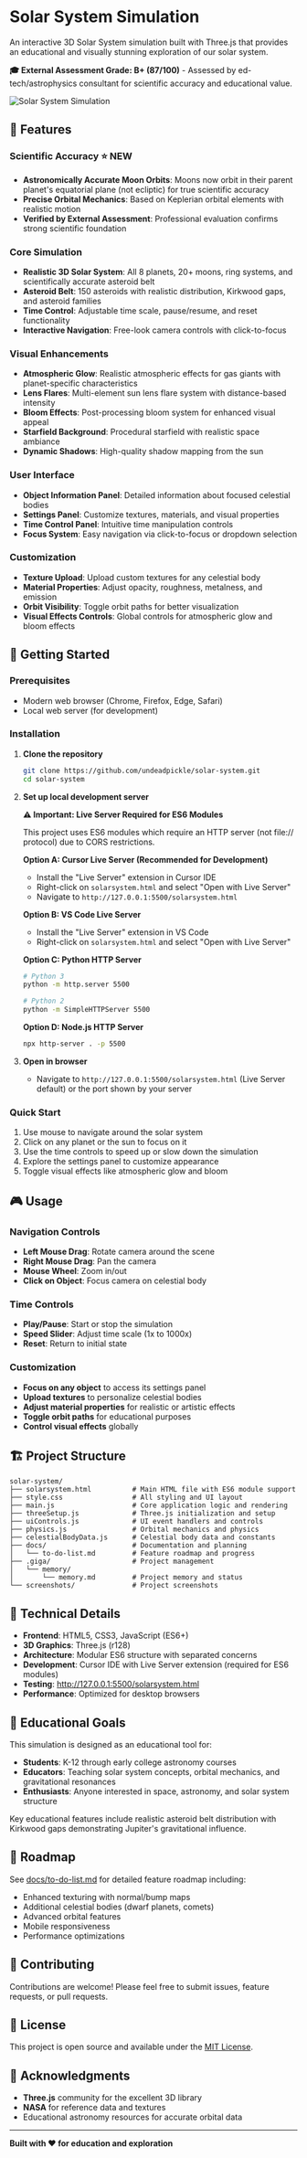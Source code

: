 # Solar System Simulation

An interactive 3D Solar System simulation built with Three.js that provides an educational and visually stunning exploration of our solar system.

**🎓 External Assessment Grade: B+ (87/100)** - Assessed by ed-tech/astrophysics consultant for scientific accuracy and educational value.

![Solar System Simulation](screenshots/main-view.png)

## 🌟 Features

### Scientific Accuracy ⭐ NEW

- **Astronomically Accurate Moon Orbits**: Moons now orbit in their parent planet's equatorial plane (not ecliptic) for true scientific accuracy
- **Precise Orbital Mechanics**: Based on Keplerian orbital elements with realistic motion
- **Verified by External Assessment**: Professional evaluation confirms strong scientific foundation

### Core Simulation

- **Realistic 3D Solar System**: All 8 planets, 20+ moons, ring systems, and scientifically accurate asteroid belt
- **Asteroid Belt**: 150 asteroids with realistic distribution, Kirkwood gaps, and asteroid families
- **Time Control**: Adjustable time scale, pause/resume, and reset functionality
- **Interactive Navigation**: Free-look camera controls with click-to-focus

### Visual Enhancements

- **Atmospheric Glow**: Realistic atmospheric effects for gas giants with planet-specific characteristics
- **Lens Flares**: Multi-element sun lens flare system with distance-based intensity
- **Bloom Effects**: Post-processing bloom system for enhanced visual appeal
- **Starfield Background**: Procedural starfield with realistic space ambiance
- **Dynamic Shadows**: High-quality shadow mapping from the sun

### User Interface

- **Object Information Panel**: Detailed information about focused celestial bodies
- **Settings Panel**: Customize textures, materials, and visual properties
- **Time Control Panel**: Intuitive time manipulation controls
- **Focus System**: Easy navigation via click-to-focus or dropdown selection

### Customization

- **Texture Upload**: Upload custom textures for any celestial body
- **Material Properties**: Adjust opacity, roughness, metalness, and emission
- **Orbit Visibility**: Toggle orbit paths for better visualization
- **Visual Effects Controls**: Global controls for atmospheric glow and bloom effects

## 🚀 Getting Started

### Prerequisites

- Modern web browser (Chrome, Firefox, Edge, Safari)
- Local web server (for development)

### Installation

1. **Clone the repository**

   ```bash
   git clone https://github.com/undeadpickle/solar-system.git
   cd solar-system
   ```

2. **Set up local development server**

   **⚠️ Important: Live Server Required for ES6 Modules**

   This project uses ES6 modules which require an HTTP server (not file:// protocol) due to CORS restrictions.

   **Option A: Cursor Live Server (Recommended for Development)**

   - Install the "Live Server" extension in Cursor IDE
   - Right-click on `solarsystem.html` and select "Open with Live Server"
   - Navigate to `http://127.0.0.1:5500/solarsystem.html`

   **Option B: VS Code Live Server**

   - Install the "Live Server" extension in VS Code
   - Right-click on `solarsystem.html` and select "Open with Live Server"

   **Option C: Python HTTP Server**

   ```bash
   # Python 3
   python -m http.server 5500

   # Python 2
   python -m SimpleHTTPServer 5500
   ```

   **Option D: Node.js HTTP Server**

   ```bash
   npx http-server . -p 5500
   ```

3. **Open in browser**
   - Navigate to `http://127.0.0.1:5500/solarsystem.html` (Live Server default) or the port shown by your server

### Quick Start

1. Use mouse to navigate around the solar system
2. Click on any planet or the sun to focus on it
3. Use the time controls to speed up or slow down the simulation
4. Explore the settings panel to customize appearance
5. Toggle visual effects like atmospheric glow and bloom

## 🎮 Usage

### Navigation Controls

- **Left Mouse Drag**: Rotate camera around the scene
- **Right Mouse Drag**: Pan the camera
- **Mouse Wheel**: Zoom in/out
- **Click on Object**: Focus camera on celestial body

### Time Controls

- **Play/Pause**: Start or stop the simulation
- **Speed Slider**: Adjust time scale (1x to 1000x)
- **Reset**: Return to initial state

### Customization

- **Focus on any object** to access its settings panel
- **Upload textures** to personalize celestial bodies
- **Adjust material properties** for realistic or artistic effects
- **Toggle orbit paths** for educational purposes
- **Control visual effects** globally

## 🏗️ Project Structure

```
solar-system/
├── solarsystem.html          # Main HTML file with ES6 module support
├── style.css                 # All styling and UI layout
├── main.js                   # Core application logic and rendering
├── threeSetup.js             # Three.js initialization and setup
├── uiControls.js             # UI event handlers and controls
├── physics.js                # Orbital mechanics and physics
├── celestialBodyData.js      # Celestial body data and constants
├── docs/                     # Documentation and planning
│   └── to-do-list.md         # Feature roadmap and progress
├── .giga/                    # Project management
│   └── memory/
│       └── memory.md         # Project memory and status
└── screenshots/              # Project screenshots
```

## 🔧 Technical Details

- **Frontend**: HTML5, CSS3, JavaScript (ES6+)
- **3D Graphics**: Three.js (r128)
- **Architecture**: Modular ES6 structure with separated concerns
- **Development**: Cursor IDE with Live Server extension (required for ES6 modules)
- **Testing**: http://127.0.0.1:5500/solarsystem.html
- **Performance**: Optimized for desktop browsers

## 🎯 Educational Goals

This simulation is designed as an educational tool for:

- **Students**: K-12 through early college astronomy courses
- **Educators**: Teaching solar system concepts, orbital mechanics, and gravitational resonances
- **Enthusiasts**: Anyone interested in space, astronomy, and solar system structure

Key educational features include realistic asteroid belt distribution with Kirkwood gaps demonstrating Jupiter's gravitational influence.

## 🚧 Roadmap

See [docs/to-do-list.md](docs/to-do-list.md) for detailed feature roadmap including:

- Enhanced texturing with normal/bump maps
- Additional celestial bodies (dwarf planets, comets)
- Advanced orbital features
- Mobile responsiveness
- Performance optimizations

## 🤝 Contributing

Contributions are welcome! Please feel free to submit issues, feature requests, or pull requests.

## 📄 License

This project is open source and available under the [MIT License](LICENSE).

## 🙏 Acknowledgments

- **Three.js** community for the excellent 3D library
- **NASA** for reference data and textures
- Educational astronomy resources for accurate orbital data

---

**Built with ❤️ for education and exploration**
